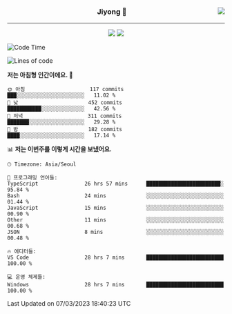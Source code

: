 
<div align="center">
  
  <img align="right" src="https://github-readme-stats.vercel.app/api/top-langs/?username=kkkimjiyong&theme=dracula&hide=Procfile&layout=compact&langs_count=7"/>

  ### Jiyong 🎨
  
  ---
  
  <a href="https://www.notion.so/de89c82b663345278de4489463a81458?v=f059fc8382b84103b52c77918639c252"><img src="https://img.shields.io/badge/Github Projects-000000?style=flat-square&logo=github&logoColor=white"/></a>
  <a href="https://haardy.tistory.com/"><img src="https://img.shields.io/badge/Jiyongstory-3DDC84?style=flat-square&logo=Tistory&logoColor=black"/></a>


</div>

  <!--START_SECTION:waka-->
![Code Time](http://img.shields.io/badge/Code%20Time-156%20hrs%2017%20mins-blue)

![Lines of code](https://img.shields.io/badge/%EC%A0%80%EB%8A%94%20%EC%97%AC%ED%83%9C%EA%B9%8C%EC%A7%80%20-1.3%20million%20%EC%A4%84%EC%9D%98%20%EC%BD%94%EB%93%9C%EB%A5%BC%20%EC%9E%91%EC%84%B1%ED%96%88%EC%96%B4%EC%9A%94.-blue)

**저는 아침형 인간이에요. 🐤** 

```text
🌞 아침                     117 commits         ███░░░░░░░░░░░░░░░░░░░░░░   11.02 % 
🌆 낮　                     452 commits         ███████████░░░░░░░░░░░░░░   42.56 % 
🌃 저녁                     311 commits         ███████░░░░░░░░░░░░░░░░░░   29.28 % 
🌙 밤　                     182 commits         ████░░░░░░░░░░░░░░░░░░░░░   17.14 % 
```


📊 **저는 이번주를 이렇게 시간을 보냈어요.** 

```text
🕑︎ Timezone: Asia/Seoul

💬 프로그래밍 언어들: 
TypeScript               26 hrs 57 mins      ████████████████████████░   95.84 % 
Bash                     24 mins             ░░░░░░░░░░░░░░░░░░░░░░░░░   01.44 % 
JavaScript               15 mins             ░░░░░░░░░░░░░░░░░░░░░░░░░   00.90 % 
Other                    11 mins             ░░░░░░░░░░░░░░░░░░░░░░░░░   00.68 % 
JSON                     8 mins              ░░░░░░░░░░░░░░░░░░░░░░░░░   00.48 % 

🔥 에디터들: 
VS Code                  28 hrs 7 mins       █████████████████████████   100.00 % 

💻 운영 체제들: 
Windows                  28 hrs 7 mins       █████████████████████████   100.00 % 
```


 Last Updated on 07/03/2023 18:40:23 UTC
<!--END_SECTION:waka-->
